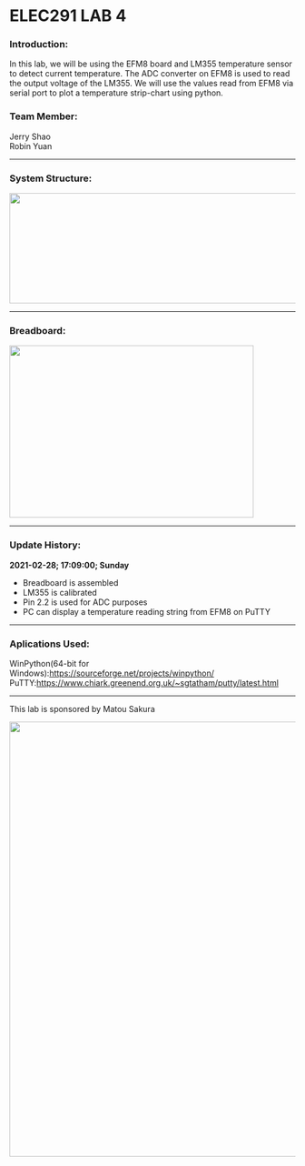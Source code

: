 # ELEC291 LAB 4

### Introduction:
In this lab, we will be using the EFM8 board and LM355 temperature sensor to detect current temperature. The ADC converter on EFM8 is used to read the output voltage of the LM355.  We will use the values read from EFM8 via serial port to plot a temperature strip-chart using python.


### Team Member:
Jerry Shao\
Robin Yuan
  
------------

### System Structure:
<img src="https://user-images.githubusercontent.com/68177491/109437826-eca58000-79db-11eb-8b04-fe55a8f5faf0.png" width="641" height="194"/>

------------
### Breadboard:

<img src="https://user-images.githubusercontent.com/68177491/109447393-677c9400-79f8-11eb-8187-52f0cb8c769e.jpg" width="430" height="303"/>

------------
### Update History:

**2021-02-28; 17:09:00; Sunday**
- Breadboard is assembled 
- LM355 is calibrated
- Pin 2.2 is used for ADC purposes
- PC can display a temperature reading string from EFM8 on PuTTY 

------------
### Aplications Used:
WinPython(64-bit for Windows):https://sourceforge.net/projects/winpython/ \
PuTTY:https://www.chiark.greenend.org.uk/~sgtatham/putty/latest.html 

------------
This lab is sponsored by Matou Sakura

<img src="https://user-images.githubusercontent.com/68177491/109440948-b0c4e780-79e8-11eb-90b4-2a1c33936a7c.jpg" width="512" height="765"/>
